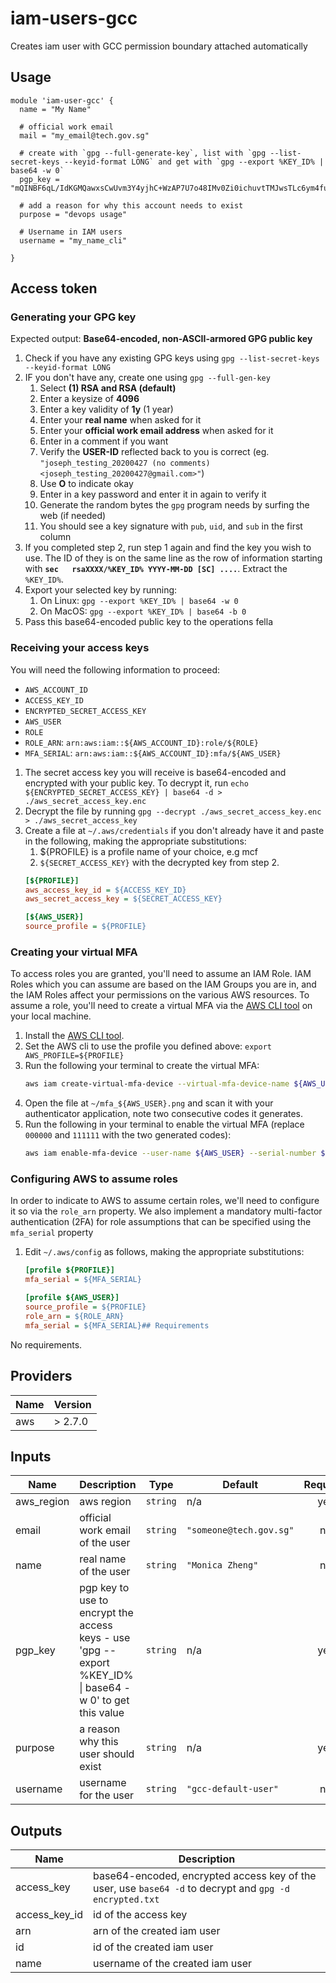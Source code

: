 # iam-users-gcc

Creates iam user with GCC permission boundary attached automatically

## Usage

```hcl
module 'iam-user-gcc' {
  name = "My Name"

  # official work email
  mail = "my_email@tech.gov.sg"

  # create with `gpg --full-generate-key`, list with `gpg --list-secret-keys --keyid-format LONG` and get with `gpg --export %KEY_ID% | base64 -w 0`
  pgp_key = "mQINBF6qL/IdKGMQawxsCwUvm3Y4yjhC+WzAP7U7o48IMv0Zi0ichuvtTMJwsTLc6ym4fuBrYquzlu92PvDHb2EZKJNA9kW8t4mNQsVFtU6HQfpnnABSVed+eFBEQjBl89Jj9TlYBRBVqH0QYtPyUmrJcWxfbD7N3yQUPtJ8TLFSda+E/vG146a08eZsoKxMzb3dDCLf7nJ+epwmvIdspiI+/+fNNn7jqJC9RksL8OXrV9w+qN3u7Budxni/ZIecaenBFAs9IRn+4rfplvVlPyXLlb6w=="

  # add a reason for why this account needs to exist
  purpose = "devops usage"

  # Username in IAM users
  username = "my_name_cli"

}
```

## Access token
### Generating your GPG key

Expected output: **Base64-encoded, non-ASCII-armored GPG public key**

1. Check if you have any existing GPG keys using `gpg --list-secret-keys --keyid-format LONG`
2. IF you don't have any, create one using `gpg --full-gen-key`
    1. Select **(1) RSA and RSA (default)**
    2. Enter a keysize of **4096**
    3. Enter a key validity of **1y** (1 year)
    4. Enter your **real name** when asked for it
    5. Enter your **official work email address** when asked for it
    6. Enter in a comment if you want
    7. Verify the **USER-ID** reflected back to you is correct (eg. `"joseph_testing_20200427 (no comments)  <joseph_testing_20200427@gmail.com>"`)
    8. Use **O** to indicate okay
    9. Enter in a key password and enter it in again to verify it
    10. Generate the random bytes the `gpg` program needs by surfing the web (if needed)
    11. You should see a key signature with `pub`, `uid`, and `sub` in the first column
3. If you completed step 2, run step 1 again and find the key you wish to use. The ID of they is on the same line as the row of information starting with **`sec   rsaXXXX/%KEY_ID% YYYY-MM-DD [SC] ....`**. Extract the `%KEY_ID%`.
4. Export your selected key by running:
    1. On Linux: `gpg --export %KEY_ID% | base64 -w 0`
    2. On MacOS: `gpg --export %KEY_ID% | base64 -b 0`
5. Pass this base64-encoded public key to the operations fella

### Receiving your access keys

You will need the following information to proceed:

* `AWS_ACCOUNT_ID`
* `ACCESS_KEY_ID`
* `ENCRYPTED_SECRET_ACCESS_KEY`
* `AWS_USER`
* `ROLE`
* `ROLE_ARN`: `arn:aws:iam::${AWS_ACCOUNT_ID}:role/${ROLE}`
* `MFA_SERIAL`: `arn:aws:iam::${AWS_ACCOUNT_ID}:mfa/${AWS_USER}`

1. The secret access key you will receive is base64-encoded and encrypted with your public key. To decrypt it, run `echo ${ENCRYPTED_SECRET_ACCESS_KEY} | base64 -d > ./aws_secret_access_key.enc`
2. Decrypt the file by running `gpg --decrypt ./aws_secret_access_key.enc > ./aws_secret_access_key`
3. Create a file at `~/.aws/credentials` if you don't already have it and paste in the following, making the appropriate substitutions:
    1. ${PROFILE} is a profile name of your choice, e.g mcf
    2. `${SECRET_ACCESS_KEY}` with the decrypted key from step 2.
    ```ini
    [${PROFILE}]
    aws_access_key_id = ${ACCESS_KEY_ID}
    aws_secret_access_key = ${SECRET_ACCESS_KEY}

    [${AWS_USER}]
    source_profile = ${PROFILE}
    ```

### Creating your virtual MFA

To access roles you are granted, you'll need to assume an IAM Role. IAM Roles which you can assume are based on the IAM Groups you are in, and the IAM Roles affect your permissions on the various AWS resources. To assume a role, you'll need to create a virtual MFA via the [AWS CLI tool](https://aws.amazon.com/cli/) on your local machine.

1. Install the [AWS CLI tool](https://aws.amazon.com/cli/).
2. Set the AWS cli to use the profile you defined above: `export AWS_PROFILE=${PROFILE}`
3. Run the following your terminal to create the virtual MFA:
    ```sh
    aws iam create-virtual-mfa-device --virtual-mfa-device-name ${AWS_USER} --outfile ~/mfa_${AWS_USER}.png --bootstrap-method QRCodePNG;
    ```
4. Open the file at `~/mfa_${AWS_USER}.png` and scan it with your authenticator application, note two consecutive codes it generates.
5. Run the following in your terminal to enable the virtual MFA (replace `000000` and `111111` with the two generated codes):
    ```sh
    aws iam enable-mfa-device --user-name ${AWS_USER} --serial-number ${MFA_SERIAL} --authentication-code1 000000 --authentication-code2 111111
    ```

### Configuring AWS to assume roles

In order to indicate to AWS to assume certain roles, we'll need to configure it so via the `role_arn` property.
We also implement a mandatory multi-factor authentication (2FA) for role assumptions that can be specified using the `mfa_serial` property

1. Edit `~/.aws/config` as follows, making the appropriate substitutions:
    ```ini
    [profile ${PROFILE}]
    mfa_serial = ${MFA_SERIAL}

    [profile ${AWS_USER}]
    source_profile = ${PROFILE}
    role_arn = ${ROLE_ARN}
    mfa_serial = ${MFA_SERIAL}## Requirements

No requirements.

## Providers

| Name | Version |
|------|---------|
| aws | > 2.7.0  |

## Inputs

| Name | Description | Type | Default | Required |
|------|-------------|------|---------|:--------:|
| aws\_region | aws region | `string` | n/a | yes |
| email | official work email of the user | `string` | `"someone@tech.gov.sg"` | no |
| name | real name of the user | `string` | `"Monica Zheng"` | no |
| pgp\_key | pgp key to use to encrypt the access keys - use 'gpg --export %KEY\_ID% \| base64 -w 0' to get this value | `string` | n/a | yes |
| purpose | a reason why this user should exist | `string` | n/a | yes |
| username | username for the user | `string` | `"gcc-default-user"` | no |

## Outputs

| Name | Description |
|------|-------------|
| access\_key | base64-encoded, encrypted access key of the user, use `base64 -d` to decrypt and `gpg -d encrypted.txt` |
| access\_key\_id | id of the access key |
| arn | arn of the created iam user |
| id | id of the created iam user |
| name | username of the created iam user |

